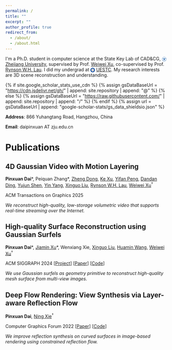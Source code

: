 ```yaml
---
permalink: /
title: ""
excerpt: ""
author_profile: true
redirect_from: 
  - /about/
  - /about.html
---
```




<span class='anchor' id='homepage'></span>

<!-- # About Me  -->
I'm a Ph.D. student in computer science at the State Key Lab of CAD&CG, 
<img src="images/zju.png" alt="icon" style="height: 1em; vertical-align: middle;"> [Zhejiang University](https://www.zju.edu.cn/english/), 
supervised by Prof. [Weiwei Xu](http://www.cad.zju.edu.cn/home/weiweixu/index.htm), co-supervised by Prof. [Rynson W.H. Lau](https://www.cs.cityu.edu.hk/~rynson/). 
I did my undergrad at 
<img src="images/uestc.png" alt="icon" style="height: 1em; vertical-align: middle;"> [UESTC](https://en.uestc.edu.cn/).
My research interests are 3D scene reconstruction and understanding.


{% if site.google_scholar_stats_use_cdn %} {% assign gsDataBaseUrl = "https://cdn.jsdelivr.net/gh/" | append: site.repository | append: "@" %}
{% else %} {% assign gsDataBaseUrl = "https://raw.githubusercontent.com/" | append: site.repository | append: "/" %}
{% endif %} {% assign url = gsDataBaseUrl | append: "google-scholar-stats/gs_data_shieldsio.json" %}
<!-- <span id='total_cit'></span>
<img src="https://img.shields.io/endpoint?url={{ url | url_encode }}&logo=Google%20Scholar&labelColor=f6f6f6&color=9cf&style=flat&label=citations"> -->
<!-- <p>URL: {{ url | url_encode }}</p> -->

**Address**: 866 Yuhangtang Road, Hangzhou, China

**Email**: daipinxuan AT zju.edu.cn


<span class='anchor' id='publications'></span>

# Publications
<div class='paper-box'>
<div class='paper-box-text' markdown="1">


## 4D Gaussian Video with Motion Layering

**Pinxuan Dai**\*, 
Peiquan Zhang\*,
[Zheng Dong](https://zhengdong.site/),
[Ke Xu](https://kkbless.github.io/),
[Yifan Peng](https://www.eee.hku.hk/~evanpeng/),
[Dandan Ding](https://dandanding.com/),
[Yujun Shen](https://shenyujun.github.io/),
[Yin Yang](https://yangzzzy.github.io/),
[Xinguo Liu](http://www.cad.zju.edu.cn/home/xgliu),
[Rynson W.H. Lau](https://www.cs.cityu.edu.hk/~rynson/),
[Weiwei Xu](http://www.cad.zju.edu.cn/home/weiweixu/index.htm)<sup>†</sup>


<span class="pub">ACM Transactions on Graphics 2025</span>
<!-- \[[Project](https://turandai.github.io/projects/gaussian_video/)\] -->
<!-- \[[Paper](https://arxiv.org/pdf/2404.17774)\] -->
<!-- \[[Code](https://github.com/turandai/gaussian_video)\] -->

*We reconstruct high-quality, low-storage volumetric video that supports real-time streaming over the Internet.*
</div>
</div>
<div class='paper-box'>
<!-- <div class='paper-box-image'><div><img src='' alt="sym" width="100%"></div></div> -->
<div class='paper-box-text' markdown="1">

## High-quality Surface Reconstruction using Gaussian Surfels

**Pinxuan Dai**\*, 
[Jiamin Xu](https://superxjm.github.io/)\*,
Wenxiang Xie,
[Xinguo Liu](http://www.cad.zju.edu.cn/home/xgliu),
[Huamin Wang](https://wanghmin.github.io/index.html),
[Weiwei Xu](http://www.cad.zju.edu.cn/home/weiweixu/index.htm)<sup>†</sup>


<!-- <span style="color: rgb(110, 140, 60);">🎀 ACM SIGGRAPH 2024</span> -->
<span class="pub">ACM SIGGRAPH 2024</span>
\[[Project](https://turandai.github.io/projects/gaussian_surfels/)\]
\[[Paper](https://arxiv.org/pdf/2404.17774)\]
\[[Code](https://github.com/turandai/gaussian_surfels)\]

*We use Gaussian surfels as geometry primitive to reconstruct high-quality mesh surface from multi-view images.*
</div>
</div>
<div class='paper-box'>
<!-- <div class='paper-box-image'><div><img src='' alt="sym" width="100%"></div></div> -->
<div class='paper-box-text' markdown="1">

## Deep Flow Rendering: View Synthesis via Layer-aware Reflection Flow

**Pinxuan Dai**, [Ning Xie](http://www.xielab.cn/index.html)<sup>†</sup>

<span class="pub">Computer Graphics Forum 2022</span>
\[[Paper](https://diglib.eg.org/bitstream/handle/10.1111/cgf14593/v41i4pp139-148.pdf)\]
\[[Code](https://github.com/turandai/dfr)\]

*We improve reflection synthesis on curved surfaces in image-based rendering using constrained reflection flow.*
</div>
</div>


<!-- <span class='anchor' id='others'></span>
# Others
- *2023.03-2023.06*, Netease Fuxi AI Lab, research intern in inverse rendering. -->

